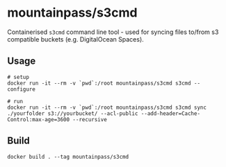 # mountainpass/s3cmd

Containerised `s3cmd` command line tool - used for syncing files to/from s3 compatible buckets (e.g. DigitalOcean Spaces).

## Usage

```
# setup
docker run -it --rm -v `pwd`:/root mountainpass/s3cmd s3cmd --configure

# run
docker run -it --rm -v `pwd`:/root mountainpass/s3cmd s3cmd sync ./yourfolder s3://yourbucket/ --acl-public --add-header=Cache-Control:max-age=3600 --recursive
```

## Build

```
docker build . --tag mountainpass/s3cmd
```
